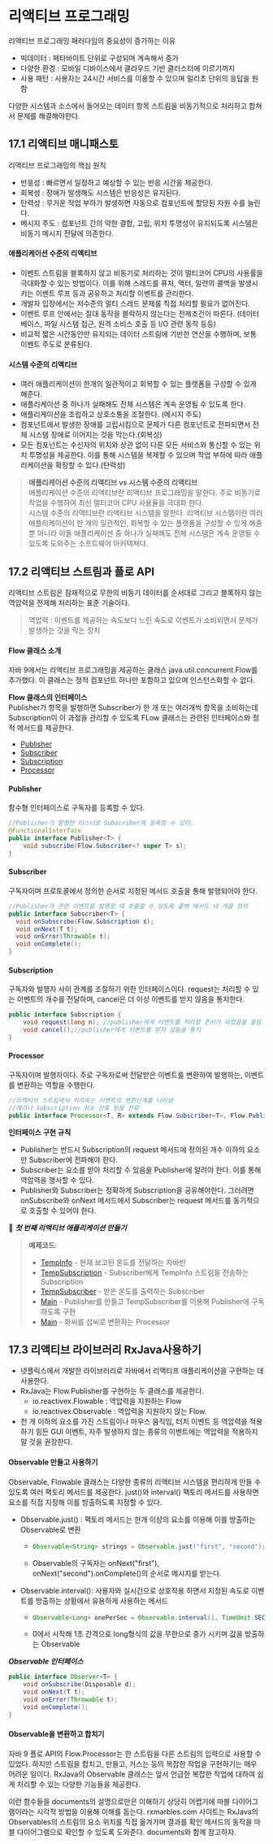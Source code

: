 # 리액티브 프로그래밍
리액티브 프로그래밍 패러다임의 중요성이 증가하는 이유

* 빅데이터 : 페타바이트 단위로 구성되며 계속해서 증가
* 다양한 환경 : 모바일 디바이스에서 클라우드 기반 클러스터에 이르기까지
* 사용 패턴 : 사용자는 24시간 서비스를 이용할 수 있으며 밀리초 단위의 응답을 원함  

다양한 시스템과 소스에서 들어오는 데이터 항목 스트림을 비동기적으로 처리하고 합쳐서 문제를 해결해야한다.
## 17.1 리액티브 매니패스토
리액티브 프로그래밍의 핵심 원칙
* 반응성 : 빠르면서 일정하고 예상할 수 있는 반응 시간을 제공한다.
* 회복성 : 장애가 발생해도 시스템은 반응성은 유지된다.
* 탄력성 : 무거운 작업 부하가 발생하면 자동으로 컴포넌트에 할당된 자원 수를 늘린다.
* 메시지 주도 : 컴포넌트 간의 약한 결합, 고립, 위치 투명성이 유지되도록 시스템은 비동기 메시지 전달에 의존한다.

#### 애플리케이션 수준의 리액티브
* 이벤트 스트림을 블록하지 않고 비동기로 처리하는 것이 멀티코어 CPU의 사용률을 극대화할 수 있는 방법이다.
이를 위해 스레드를 퓨처, 액터, 일련의 콜백을 발생시키는 이벤트 루프 등과 공유하고 처리할 이벤트를 관리한다.
* 개발자 입장에서는 저수준의 멀티 스레드 문제를 직접 처리할 필요가 없어진다.
* 이벤트 루프 안에서는 절대 동작을 블락하지 않는다는 전제조건이 따른다. (데이터베이스, 파일 시스템 접근, 원격 소비스 호출 등 I/O 관련 동작 등등)
* 비교적 짧은 시간동안만 유지되는 데이터 스트림에 기반한 연산을 수행하며, 보통 이벤트 주도로 분류된다.

#### 시스템 수준의 리액티브
* 여러 애플리케이션이 한개의 일관적이고 회복할 수 있는 플랫폼을 구성할 수 있게 해준다.
* 애플리케이션 중 하나가 실패해도 전체 시스템은 계속 운영될 수 있도록 한다.
* 애플리케이션을 조립하고 상호소통을 조절한다. (메시지 주도)
* 컴포넌트에서 발생한 장애를 고립시킴으로 문제가 다른 컴포넌트로 전파되면서 전체 시스템 장애로 이어지는 것을 막는다.(회복성)
* 모든 컴포넌트는 수신자의 위치와 상관 없이 다른 모든 서비스와 통신할 수 있는 위치 투명성을 제공한다. 이를 통해 시스템을 복제할 수 있으며 작업 부하에 따라 애플리케이션을 확장할 수 있다.(탄력성)


> **애플리케이션 수준의 리액티브 vs 시스템 수준의 리액티브**  
> 애플리케이션 수준의 리액티브란 리액티브 프로그래밍을 말한다. 주로 비동기로 작업을 수행하여 최신 멀티코어 CPU 사용율을 극대화 한다.  
> 시스템 수준의 리액티브란 리액티브 시스템을 말한다. 리액티브 시스템이란 여러 애플리케이션이 한 개의 일관적인, 회복할 수 있는 플랫폼을 구성할 수 있게 해줄 뿐 아니라 이들 애플리케이션 중 하나가 실패해도 전체 시스템은 계속 운영될 수 있도록 도와주는 소프트웨어 아키텍쳐다.

## 17.2 리액티브 스트림과 플로 API
리액티브 스트림은 잠재적으로 무한의 비동기 데이터를 순서대로 그리고 블록하지 않는 역압력을 전제해 처리하는 표준 기술이다.

> 역압력 : 이벤트를 제공하는 속도보다 느린 속도로 이벤트가 소비되면서 문제가 발생하는 것을 막는 장치
####  Flow 클래스 소개
자바 9에서는 리액티브 프로그래밍을 제공하는 클래스 java.util.concurrent.Flow를 추가했다.
이 클래스는 정적 컴포넌트 하나만 포함하고 있으며 인스턴스화할 수 없다.  

**Flow 클래스의 인터페이스**  
Publisher가 항목을 발행하면 Subscriber가 한 개 또는 여러개씩 항목을 소비하는데 Subscription이 이 과정을 관리할 수 있도록 FLow 클래스는 관련된 인터페이스와 정적 메서드를 제공한다.
* [Publisher](#publisher)
* [Subscriber](#subscriber)
* [Subscription](#subscription)
* [Processor](#processor)

#### Publisher
함수형 인터페이스로 구독자를 등록할 수 있다.
```java
//Publisher가 발행한 리스너로 Subscriber에 등록할 수 있다.
@FunctionalInterface
public interface Publisher<T> {
    void subscribe(Flow.Subscriber<? super T> s);
}
```
#### Subscriber
구독자이며 프로토콜에서 정의한 순서로 지정된 메서드 호출을 통해 발행되어야 한다.
```java
//Publisher가 관련 이벤트를 발행할 때 호출할 수 있도록 콜백 메서드 네 개를 정의
public interface Subscriber<T> {
  void onSubscribe(Flow.Subscription s);
  void onNext(T t);
  void onError(Throwable t);
  void onComplete();
}
```
#### Subscription
구독자와 발행자 사이 관계를 조절하기 위한 인터페이스이다. request는 처리할 수 있는 이벤트의 개수를 전달하며, cancel은 더 이상 이벤트를 받지 않음을 통지한다.
```java
public interface Subscription {
    void request(long n); //publisher에게 이벤트를 처리할 준비가 되었음을 알림
    void cancel();//publisher에게 이벤트를 받지 않음을 통지
}
```
#### Processor
구독자이며 발행자이다. 주로 구독자로써 전달받은 이벤트를 변환하여 발행하는, 이벤트를 변환하는 역할을 수행한다.
```java
//리액티브 스트림에서 처리하는 이벤트의 변환단계를 나타냄
//에러나 Subscription 취소 신호 등을 전파
public interface Processor<T, R> extends Flow.Subscriber<T>, Flow.Publisher<R> { }
```

**인터페이스 구현 규칙**
* Publisher는 반드시 Subscription의 request 메서드에 정의된 개수 이하의 요소만 Subscriber에 전파해야 한다.
* Subscriber는 요소를 받아 처리할 수 있음을 Publisher에 알려야 한다. 이를 통해 역압력을 행사할 수 있다.
* Publisher와 Subscriber는 정확하게 Subscription을 공유해야한다. 그러려면 onSubscribe와 onNext 메서드에서 Subscriber는 request 메서드를 동기적으로 호출할 수 있어야 한다.

📌 ***첫 번째 리액티브 애플리케이션 만들기***  

> **예제코드**:  
> * <a href="https://github.com/day0ung/ModernJavaInAction/blob/main/java_code/modern_java/src/chapter17/TempInfo.java">TempInfo</a>  - 현재 보고된 온도를 전달하는 자바빈
> * <a href="https://github.com/day0ung/ModernJavaInAction/blob/main/java_code/modern_java/src/chapter17/TempSubscription.java">TempSubscription</a> - Subscriber에게 TempInfo 스트림을 전송하는 Subscription 
> * <a href="https://github.com/day0ung/ModernJavaInAction/blob/main/java_code/modern_java/src/chapter17/TempSubscriber.java">TempSubscriber</a> - 받은 온도를 출력하는 Subscriber
> * <a href="https://github.com/day0ung/ModernJavaInAction/blob/main/java_code/modern_java/src/chapter17/Main.java">Main</a> - Publisher를 만들고 TempSubscriber를 이용해 Publisher에 구독하도록 구현
> * <a href="https://github.com/day0ung/ModernJavaInAction/blob/main/java_code/modern_java/src/chapter17/TempProcessor.TempProcessor">Main</a> - 화씨를 섭씨로 변환하는 Processor


## 17.3 리액티브 라이브러리 RxJava사용하기 
* 넷플릭스에서 개발한 라이브러리로 자바에서 리액티프 애플리케이션을 구현하는 데 사용한다.
* RxJava는 Flow.Publisher를 구현하는 두 클래스를 제공한다.
  * io.reactivex.Flowable : 역압력을 지원하는 Flow
  * io.reactivex.Observable : 역압력을 지원하지 않는 Flow.
* 천 개 이하의 요소를 가진 스트림이나 마우스 움직임, 터치 이벤트 등 역압력을 적용하기 힘든 GUI 이벤트, 자주 발생하지 않는 종류의 이벤트에는 역압력을 적용하지 말 것을 권장한다.

#### Observable 만들고 사용하기
Observable, Flowable 클래스는 다양한 종류의 리액티브 시스템을 편리하게 만들 수 있도록 여러 팩토리 메서드를 제공한다. just()와 interval() 팩토리 메서드를 사용하면 요소를 직접 지정해 이를 방출하도록 지정할 수 있다.
* Observable.just() :  팩토리 메서드는 한개 이상의 요소를 이용해 이를 방출하는 Observable로 변환
  * ```java
    Observable<String> strings = Observable.just("first", "second");
    ```
  * Observable의 구독자는 onNext("first"), onNext("second").onComplete()의 순서로 메시지를 받는다.  

* Observable.interval(): 사용자와 실시간으로 상호작용 하면서 지정된 속도로 이벤트를 방출하는 상황에서 유용하게 사용하는 메서드
    * ```java
      Observable<Long> onePerSec = Observable.interval(1, TimeUnit.SECONDS);
      ```
    * 0에서 시작해 1초 간격으로 long형식의 값을 무한으로 증가 시키며 값을 방출하는 Observable

***Observable 인터페이스***
```java
public interface Observer<T> {
	void onSubscribe(Disposable d);
	void onNext(T t);
	void onError(Throwable t);
	void onComplete();
}
```
#### Observable을 변환하고 합치기
자바 9 플로 API의 Flow.Processor는 한 스트림을 다른 스트림의 입력으로 사용할 수 있었다. 하지만 스트림을 합치고, 만들고, 거스는 등의 복잡한 작업을 구현하기는 매우 어려운 일이다. RxJava의 Observable 클래스는 앞서 언급한 복잡한 작업에 대하여 쉽게 처리할 수 있는 다양한 기능들을 제공한다.

이런 함수들을 documents의 설명으로만은 이해하기 상당히 어렵기에 마블 다이어그램이라는 시각적 방법을 이용해 이해를 돕는다. rxmarbles.com 사이트는 RxJava의 Observables의 스트림의 요소 위치를 직접 옮겨가며 결과를 확인 메서드의 동작을 마블 다이어그램으로 확인할 수 있도록 도와준다. documents와 함께 참고하자.